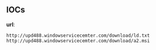 
## IOCs

__url__:

```text
http://upd488.windowservicecemter.com/download/ld.txt
http://upd488.windowservicecemter.com/download/a2.msi
```